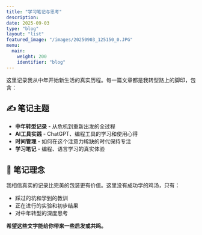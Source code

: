 ```yaml
---
title: "学习笔记与思考"
description: 
date: 2025-09-03
type: "blog"
layout: "list"
featured_image: "/images/20250903_125150_0.JPG"
menu:
  main:
    weight: 200
    identifier: "blog"
---
```


这里记录我从中年开始新生活的真实历程。每一篇文章都是我转型路上的脚印，包含：

## ✍️ 笔记主题

- **中年转型记录** - 从危机到重新出发的全过程
- **AI工具实践** - ChatGPT、编程工具的学习和使用心得
- **时间管理** - 如何在这个注意力稀缺的时代保持专注
- **学习笔记** - 编程、语言学习的真实体验

## 🎯 笔记理念

我相信真实的记录比完美的包装更有价值。这里没有成功学的鸡汤，只有：
- 踩过的坑和学到的教训
- 正在进行的实验和初步结果
- 对中年转型的深度思考

**希望这些文字能给你带来一些启发或共鸣。**